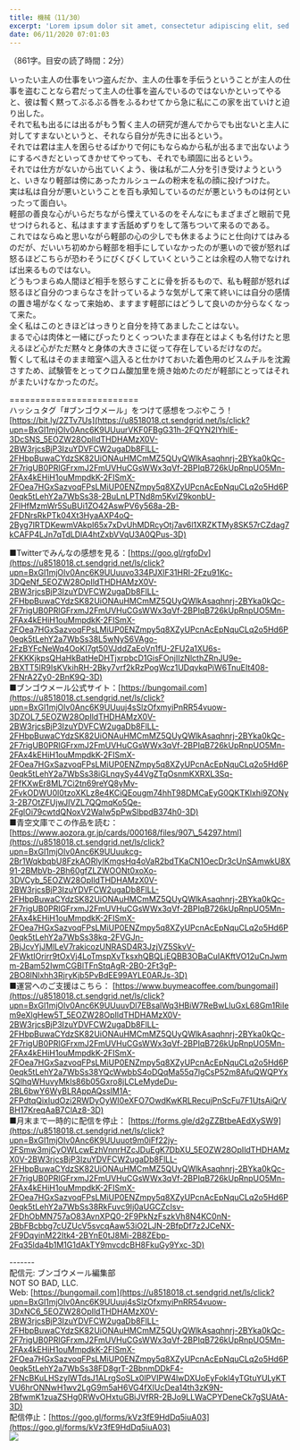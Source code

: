 ```yaml
---
title: 機械（11/30）
excerpt: 'Lorem ipsum dolor sit amet, consectetur adipiscing elit, sed do eiusmod tempor incididunt ut labore et dolore magna aliqua. Praesent elementum facilisis leo vel fringilla est ullamcorper eget. At imperdiet dui accumsan sit amet nulla facilisi morbi tempus.'
date: 06/11/2020 07:01:03
---
```


（861字。目安の読了時間：2分）  
  
いったい主人の仕事をいつ盗んだか、主人の仕事を手伝うということが主人の仕事を盗むことなら君だって主人の仕事を盗んでいるのではないかといってやると、彼は暫く黙ってぶるぶる唇をふるわせてから急に私にこの家を出ていけと迫り出した。  
それで私も出るには出るがもう暫く主人の研究が進んでからでも出ないと主人に対してすまないというと、それなら自分が先きに出るという。  
それでは君は主人を困らせるばかりで何にもならぬから私が出るまで出ないようにするべきだといってきかせてやっても、それでも頑固に出るという。  
それでは仕方がないから出ていくよう、後は私が二人分を引き受けようというと、いきなり軽部は傍にあったカルシュームの粉末を私の顔に投げつけた。  
実は私は自分が悪いということを百も承知しているのだが悪というものは何といったって面白い。  
軽部の善良な心がいらだちながら慄えているのをそんなにもまざまざと眼前で見せつけられると、私はますます舌舐めずりをして落ちついて来るのである。  
これではならぬと思いながら軽部の心の少しでも休まるようにと仕向けてはみるのだが、だいいち初めから軽部を相手にしていなかったのが悪いので彼が怒れば怒るほどこちらが恐わそうにびくびくしていくということは余程の人物でなければ出来るものではない。  
どうもつまらぬ人間ほど相手を怒らすことに骨を折るもので、私も軽部が怒れば怒るほど自分のつまらなさを計っているような気がして来て終いには自分の感情の置き場がなくなって来始め、ますます軽部にはどうして良いのか分らなくなって来た。  
全く私はこのときほどはっきりと自分を持てあましたことはない。  
まるで心は肉体と一緒にぴったりとくっついたまま存在とはよくも名付けたと思えるほど心がただ黙々と身体の大きさに従って存在しているだけなのだ。  
暫くして私はそのまま暗室へ這入ると仕かけておいた着色用のビスムチルを沈澱さすため、試験管をとってクロム酸加里を焼き始めたのだが軽部にとってはそれがまたいけなかったのだ。  
  
\=========================  
ハッシュタグ「#ブンゴウメール」をつけて感想をつぶやこう！　  
[https://bit.ly/2ZTv7Us](https://u8518018.ct.sendgrid.net/ls/click?upn=BxGl1mjOlv0Anc6K9UUuurVKF0FBgG31h-2FQYN2IYhIE-3DcSNS_5EOZW28OpIldTHDHAMzX0V-2BW3rjcsBjP3IzuYDVFCW2ugaDb8FlLL-2FHbpBuwaCYdzSK82UiONAuHMCmMZ5QUyQWlkAsaqhnrj-2BYka0kQc-2F7rigUB0PRlGFrxmJ2FmUVHuCGsWWx3qVf-2BPIqB726kUpRnpUO5Mn-2FAx4kEHiH1ouMmpdkK-2FISmX-2FOea7HGxSazvoqFPsLMiUP0ENZmpy5q8XZyUPcnAcEpNquCLq2o5Hd6P0eqk5tLehY2a7WbSs38-2BuLnLPTNd8m5KvIZ9konbU-2FlHfMzmWr5SuBUi1ZO42AswPV6y568a-2B-2FDNrsRkPTk04Xt3HyaAXP4oQ-2Byg7IRTDKewmVAkpI65x7xDvUhMDRcyOtj7av6l1XRZKTMy8SK57rCZdag7kCAFP4LJn7qTdLDlA4htZxbVVqU3A0QPus-3D)  
  
■Twitterでみんなの感想を見る：[https://goo.gl/rgfoDv](https://u8518018.ct.sendgrid.net/ls/click?upn=BxGl1mjOlv0Anc6K9UUuuvo334PJXlF31HRI-2Fzu91Kc-3DQeNf_5EOZW28OpIldTHDHAMzX0V-2BW3rjcsBjP3IzuYDVFCW2ugaDb8FlLL-2FHbpBuwaCYdzSK82UiONAuHMCmMZ5QUyQWlkAsaqhnrj-2BYka0kQc-2F7rigUB0PRlGFrxmJ2FmUVHuCGsWWx3qVf-2BPIqB726kUpRnpUO5Mn-2FAx4kEHiH1ouMmpdkK-2FISmX-2FOea7HGxSazvoqFPsLMiUP0ENZmpy5q8XZyUPcnAcEpNquCLq2o5Hd6P0eqk5tLehY2a7WbSs38L5wNyS6VAgo-2FzBYFcNeWq4OoKI7gt50VJddZaEoVn1fU-2FU2a1XU6s-2FKKKjkpsQHaHkBatHeDHTjxrpbcD1GisFOnjIIzNlcthZRnJU9e-2BXTT5lR9IsKVkihRH-2Bky7vrf2kRzPogWcz1UDqvkqPiW6TnuEIt408-2FNrA2Zy0-2BnK9Q-3D)  
■ブンゴウメール公式サイト：[https://bungomail.com](https://u8518018.ct.sendgrid.net/ls/click?upn=BxGl1mjOlv0Anc6K9UUuuj4sSlzOfxmyiPnRR54vuow-3DZOL7_5EOZW28OpIldTHDHAMzX0V-2BW3rjcsBjP3IzuYDVFCW2ugaDb8FlLL-2FHbpBuwaCYdzSK82UiONAuHMCmMZ5QUyQWlkAsaqhnrj-2BYka0kQc-2F7rigUB0PRlGFrxmJ2FmUVHuCGsWWx3qVf-2BPIqB726kUpRnpUO5Mn-2FAx4kEHiH1ouMmpdkK-2FISmX-2FOea7HGxSazvoqFPsLMiUP0ENZmpy5q8XZyUPcnAcEpNquCLq2o5Hd6P0eqk5tLehY2a7WbSs38iGLnqySy44VgZTqOsnmKXRXL3Sq-2FfKXwEr8ML7Ci2tn69reYQ8yMv-2FvkODWU0l0tzoXKLz8e4KCiQEougm74hhT98DMCaEyG0QKTKlxhi9ZONy3-2B7OtZFUjwJIVZL7QQmqKo5Qe-2FglOi79cwtdQNoxV2WaIw5pPwSlbpdB374h0-3D)  
■青空文庫でこの作品を読む：[https://www.aozora.gr.jp/cards/000168/files/907\_54297.html](https://u8518018.ct.sendgrid.net/ls/click?upn=BxGl1mjOlv0Anc6K9UUuukcg-2Br1WqkbqbU8FzkAORlyIKmgsHq4oVaR2bdTKaCN1OecDr3cUnSAmwkU8X91-2BMbVb-2Bh60gfZLZWOONt0xoXo-3DVCyb_5EOZW28OpIldTHDHAMzX0V-2BW3rjcsBjP3IzuYDVFCW2ugaDb8FlLL-2FHbpBuwaCYdzSK82UiONAuHMCmMZ5QUyQWlkAsaqhnrj-2BYka0kQc-2F7rigUB0PRlGFrxmJ2FmUVHuCGsWWx3qVf-2BPIqB726kUpRnpUO5Mn-2FAx4kEHiH1ouMmpdkK-2FISmX-2FOea7HGxSazvoqFPsLMiUP0ENZmpy5q8XZyUPcnAcEpNquCLq2o5Hd6P0eqk5tLehY2a7WbSs38kq-2FVGJn-2BjJcvYjJMlLeV7rakicozUNRASD4R3JzjVZ5SkvV-2FWktIOrirr9tOxVj4LoTmspXvTksxhQBQLjEQBB3OBaCuIAKftVO12uCnJwmm-2Bam52IwmCGBlTFnStqAgR-2B0-2Ft3gP-2BO8lNlxhh3RjryKjb5PvBdEE99AYLE0ARJs-3D)  
■運営へのご支援はこちら： [https://www.buymeacoffee.com/bungomail](https://u8518018.ct.sendgrid.net/ls/click?upn=BxGl1mjOlv0Anc6K9UUuuvDl7EBsalWq3HBiW7ReBwLluGxL68Gm1RiIem9eXlgHew5T_5EOZW28OpIldTHDHAMzX0V-2BW3rjcsBjP3IzuYDVFCW2ugaDb8FlLL-2FHbpBuwaCYdzSK82UiONAuHMCmMZ5QUyQWlkAsaqhnrj-2BYka0kQc-2F7rigUB0PRlGFrxmJ2FmUVHuCGsWWx3qVf-2BPIqB726kUpRnpUO5Mn-2FAx4kEHiH1ouMmpdkK-2FISmX-2FOea7HGxSazvoqFPsLMiUP0ENZmpy5q8XZyUPcnAcEpNquCLq2o5Hd6P0eqk5tLehY2a7WbSs38YQcWwbbS4oDQqMa55q7lgCsP52m8AfuQWQPYxSQlhqWHuvyMkls86b05Gxro8jLCLeMydeDu-2BL6bwY6WyBLRAppAQsslM1A-2FPdtqQixIudOzi2RWDyOyWI0eXFO7OwdKwKRLRecujPnScFu7F1UtsAiQrVBH17KreqAaB7ClAz8-3D)  
■月末まで一時的に配信を停止： [https://forms.gle/d2gZZBtbeAEdXySW9](https://u8518018.ct.sendgrid.net/ls/click?upn=BxGl1mjOlv0Anc6K9UUuuot9m0iFf22jy-2FSmw3mjCyOWLcwEzhVnnrHZcJDuEgK7DbXU_5EOZW28OpIldTHDHAMzX0V-2BW3rjcsBjP3IzuYDVFCW2ugaDb8FlLL-2FHbpBuwaCYdzSK82UiONAuHMCmMZ5QUyQWlkAsaqhnrj-2BYka0kQc-2F7rigUB0PRlGFrxmJ2FmUVHuCGsWWx3qVf-2BPIqB726kUpRnpUO5Mn-2FAx4kEHiH1ouMmpdkK-2FISmX-2FOea7HGxSazvoqFPsLMiUP0ENZmpy5q8XZyUPcnAcEpNquCLq2o5Hd6P0eqk5tLehY2a7WbSs38RkFuvc9Ij0aUGCZcIsv-2FDhObMN757aO83AvnXPQ0-2F9PkNzFszkVh8N4KC0nN-2BbFBcbbg7cUZUcV5svcqAaw53iO2LJN-2BfpDf7z2JCeNX-2F9DqyinM22Itk4-2BYnE0tJ8Mi-2B8ZEbp-2Fq35lda4b1M1G1dAkTY9mvcdcBH8FkuGy9Yxc-3D)  
  
\-------  
配信元: ブンゴウメール編集部  
NOT SO BAD, LLC.  
Web: [https://bungomail.com](https://u8518018.ct.sendgrid.net/ls/click?upn=BxGl1mjOlv0Anc6K9UUuuj4sSlzOfxmyiPnRR54vuow-3DxNC6_5EOZW28OpIldTHDHAMzX0V-2BW3rjcsBjP3IzuYDVFCW2ugaDb8FlLL-2FHbpBuwaCYdzSK82UiONAuHMCmMZ5QUyQWlkAsaqhnrj-2BYka0kQc-2F7rigUB0PRlGFrxmJ2FmUVHuCGsWWx3qVf-2BPIqB726kUpRnpUO5Mn-2FAx4kEHiH1ouMmpdkK-2FISmX-2FOea7HGxSazvoqFPsLMiUP0ENZmpy5q8XZyUPcnAcEpNquCLq2o5Hd6P0eqk5tLehY2a7WbSs38FD8grT-2BbnmDDkF4-2FNcBKuLHSzylWTdsJ1ALrgSoSLx0lPVIPW4lwDXUoEyFokl4yTGtuYULyKTVU6hrONNwH1wv2LgG9m5aH6VG4fXIUcDea14th3zK9N-2BfwmK1zuaZSHg0RWvOHxtuGBiJVfRR-2BJo9LLWaCPYDeneCk7gSUAtA-3D)  
配信停止：[https://goo.gl/forms/kVz3fE9HdDq5iuA03](https://goo.gl/forms/kVz3fE9HdDq5iuA03)  
![](https://u8518018.ct.sendgrid.net/wf/open?upn=ypZaqTjaYrwJSsa-2BLe7H7RcvxSux8rtM6dMtnptkxLQMLiJbmQ03whDMSt9-2BvxM-2BKE6ujadHWCHS-2FYDUUXrKB1ko48yvbyCc0cRihB-2Fp5Bay9wjnwFFFSOMUGZ1XsQFLSJ4QNgnYpHSoY6DhBsiT-2B0MY2wzrwEN7cMMpuB4aWVk4nsj7FKcwLOEDJ7aCpArloywNtbxis2HaBLJUgU0n0IfKbd0lchFFX4cSrvIgWuADTlv-2BN41V0dapaGHHKFD9bPtvZPGrmbmbD7NxdI1ofK7JitK6abTVCqyjkqeJ6dpxUPo81ZfmX2b0A6oalsFbiWJWcvn0wAriAR2Rhx976MSpPfQfHrwhM1yIu9m2GhIH3HD3j-2F6hoe8SrdddNa-2BtSUK8Qy2Jg4HmwCXuNvgIXCsV2iCi7yD85tYGeL8RknY-2BiuhabLgI2Z8SH63MhQQj)